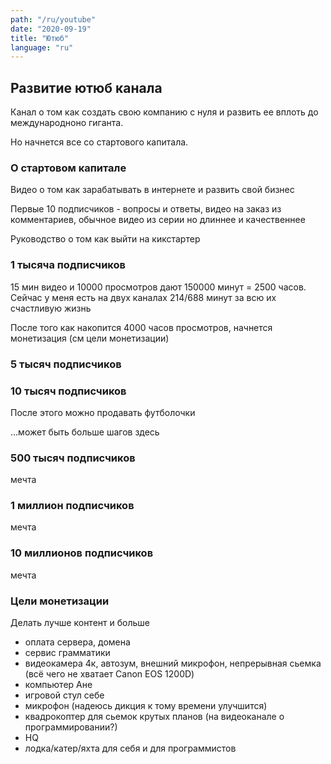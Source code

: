 ```yaml
---
path: "/ru/youtube"
date: "2020-09-19"
title: "Ютюб"
language: "ru"
---
```


## Развитие ютюб канала

Канал о том как создать свою компанию с нуля и развить ее вплоть до международноно гиганта. 

Но начнется все со стартового капитала.


### О стартовом капитале

Видео о том как зарабатывать в интернете и развить свой бизнес

Первые 10 подписчиков - вопросы и ответы, видео на заказ из комментариев, обычное видео из серии но длиннее и качественнее

Руководство о том как выйти на кикстартер

### 1 тысяча подписчиков

15 мин видео и 10000 просмотров дают 150000 минут = 2500 часов. Сейчас у меня есть на двух каналах 214/688 минут за всю их счастливую жизнь

После того как накопится 4000 часов просмотров, начнется монетизация (см цели монетизации)

### 5 тысяч подписчиков

### 10 тысяч подписчиков

После этого можно продавать футболочки

...может быть больше шагов здесь

### 500 тысяч подписчиков

мечта

### 1 миллион подписчиков

мечта

### 10 миллионов подписчиков

мечта


### Цели монетизации

Делать лучше контент и больше

- оплата сервера, домена
- сервис грамматики
- видеокамера 4к, автозум, внешний микрофон, непрерывная сьемка (всё чего не хватает Canon EOS 1200D)
- компьютер Ане
- игровой стул себе
- микрофон (надеюсь дикция к тому времени улучшится)
- квадрокоптер для сьемок крутых планов (на видеоканале о программировании?)
- HQ
- лодка/катер/яхта для себя и для программистов